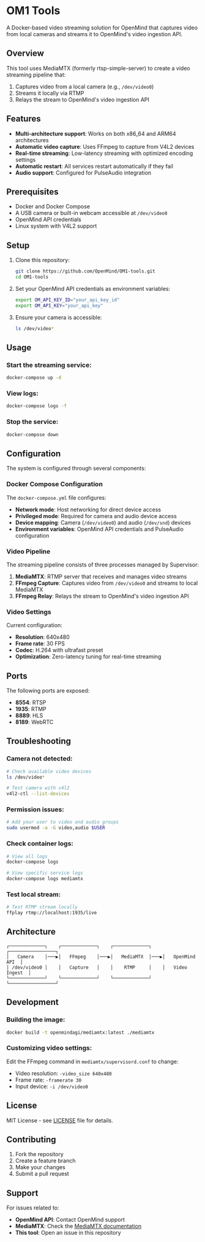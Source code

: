 # OM1 Tools

A Docker-based video streaming solution for OpenMind that captures video from local cameras and streams it to OpenMind's video ingestion API.

## Overview

This tool uses MediaMTX (formerly rtsp-simple-server) to create a video streaming pipeline that:
1. Captures video from a local camera (e.g., `/dev/video0`)
2. Streams it locally via RTMP
3. Relays the stream to OpenMind's video ingestion API

## Features

- **Multi-architecture support**: Works on both x86_64 and ARM64 architectures
- **Automatic video capture**: Uses FFmpeg to capture from V4L2 devices
- **Real-time streaming**: Low-latency streaming with optimized encoding settings
- **Automatic restart**: All services restart automatically if they fail
- **Audio support**: Configured for PulseAudio integration

## Prerequisites

- Docker and Docker Compose
- A USB camera or built-in webcam accessible at `/dev/video0`
- OpenMind API credentials
- Linux system with V4L2 support

## Setup

1. Clone this repository:
   ```bash
   git clone https://github.com/OpenMind/OM1-tools.git
   cd OM1-tools
   ```

2. Set your OpenMind API credentials as environment variables:
   ```bash
   export OM_API_KEY_ID="your_api_key_id"
   export OM_API_KEY="your_api_key"
   ```

3. Ensure your camera is accessible:
   ```bash
   ls /dev/video*
   ```

## Usage

### Start the streaming service:

```bash
docker-compose up -d
```

### View logs:

```bash
docker-compose logs -f
```

### Stop the service:

```bash
docker-compose down
```

## Configuration

The system is configured through several components:

### Docker Compose Configuration

The `docker-compose.yml` file configures:
- **Network mode**: Host networking for direct device access
- **Privileged mode**: Required for camera and audio device access
- **Device mapping**: Camera (`/dev/video0`) and audio (`/dev/snd`) devices
- **Environment variables**: OpenMind API credentials and PulseAudio configuration

### Video Pipeline

The streaming pipeline consists of three processes managed by Supervisor:

1. **MediaMTX**: RTMP server that receives and manages video streams
2. **FFmpeg Capture**: Captures video from `/dev/video0` and streams to local MediaMTX
3. **FFmpeg Relay**: Relays the stream to OpenMind's video ingestion API

### Video Settings

Current configuration:
- **Resolution**: 640x480
- **Frame rate**: 30 FPS
- **Codec**: H.264 with ultrafast preset
- **Optimization**: Zero-latency tuning for real-time streaming

## Ports

The following ports are exposed:
- **8554**: RTSP
- **1935**: RTMP
- **8889**: HLS
- **8189**: WebRTC

## Troubleshooting

### Camera not detected:
```bash
# Check available video devices
ls /dev/video*

# Test camera with v4l2
v4l2-ctl --list-devices
```

### Permission issues:
```bash
# Add your user to video and audio groups
sudo usermod -a -G video,audio $USER
```

### Check container logs:
```bash
# View all logs
docker-compose logs

# View specific service logs
docker-compose logs mediamtx
```

### Test local stream:
```bash
# Test RTMP stream locally
ffplay rtmp://localhost:1935/live
```

## Architecture

```
┌─────────────┐    ┌─────────────┐    ┌─────────────┐    ┌─────────────────┐
│   Camera    │───▶│   FFmpeg    │───▶│   MediaMTX  │───▶│   OpenMind API  │
│ /dev/video0 │    │   Capture   │    │    RTMP     │    │   Video Ingest  │
└─────────────┘    └─────────────┘    └─────────────┘    └─────────────────┘
```

## Development

### Building the image:

```bash
docker build -t openmindagi/mediamtx:latest ./mediamtx
```

### Customizing video settings:

Edit the FFmpeg command in `mediamtx/supervisord.conf` to change:
- Video resolution: `-video_size 640x480`
- Frame rate: `-framerate 30`
- Input device: `-i /dev/video0`

## License

MIT License - see [LICENSE](LICENSE) file for details.

## Contributing

1. Fork the repository
2. Create a feature branch
3. Make your changes
4. Submit a pull request

## Support

For issues related to:
- **OpenMind API**: Contact OpenMind support
- **MediaMTX**: Check the [MediaMTX documentation](https://github.com/bluenviron/mediamtx)
- **This tool**: Open an issue in this repository

